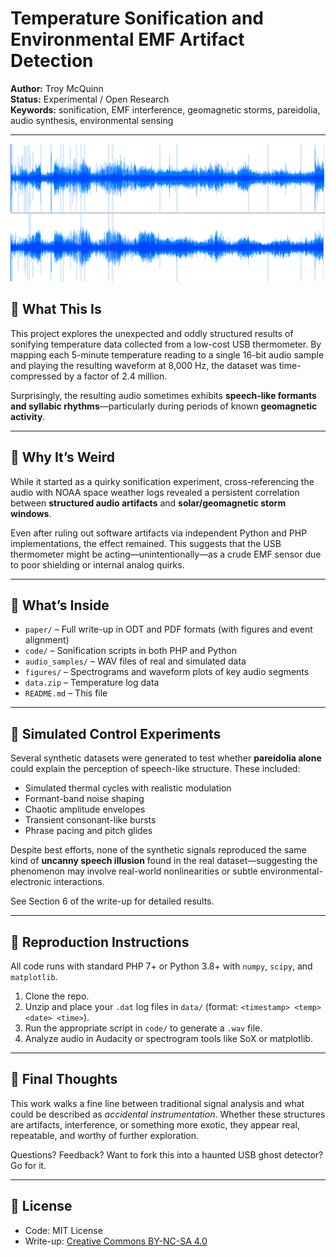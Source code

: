 # Temperature Sonification and Environmental EMF Artifact Detection

**Author:** Troy McQuinn  
**Status:** Experimental / Open Research  
**Keywords:** sonification, EMF interference, geomagnetic storms, pareidolia, audio synthesis, environmental sensing

---

![Spectrogram of Temperature Audio](figures/Waveforms.png)

## 🧊 What This Is

This project explores the unexpected and oddly structured results of sonifying temperature data collected from a low-cost USB thermometer. By mapping each 5-minute temperature reading to a single 16-bit audio sample and playing the resulting waveform at 8,000 Hz, the dataset was time-compressed by a factor of 2.4 million.

Surprisingly, the resulting audio sometimes exhibits **speech-like formants and syllabic rhythms**—particularly during periods of known **geomagnetic activity**.

---

## 📡 Why It’s Weird

While it started as a quirky sonification experiment, cross-referencing the audio with NOAA space weather logs revealed a persistent correlation between **structured audio artifacts** and **solar/geomagnetic storm windows**.

Even after ruling out software artifacts via independent Python and PHP implementations, the effect remained. This suggests that the USB thermometer might be acting—unintentionally—as a crude EMF sensor due to poor shielding or internal analog quirks.

---

## 📁 What’s Inside

- `paper/` – Full write-up in ODT and PDF formats (with figures and event alignment)
- `code/` – Sonification scripts in both PHP and Python
- `audio_samples/` – WAV files of real and simulated data
- `figures/` – Spectrograms and waveform plots of key audio segments
- `data.zip` – Temperature log data
- `README.md` – This file

---

## 🔬 Simulated Control Experiments

Several synthetic datasets were generated to test whether **pareidolia alone** could explain the perception of speech-like structure. These included:

- Simulated thermal cycles with realistic modulation
- Formant-band noise shaping
- Chaotic amplitude envelopes
- Transient consonant-like bursts
- Phrase pacing and pitch glides

Despite best efforts, none of the synthetic signals reproduced the same kind of **uncanny speech illusion** found in the real dataset—suggesting the phenomenon may involve real-world nonlinearities or subtle environmental-electronic interactions.

See Section 6 of the write-up for detailed results.

---

## 🧪 Reproduction Instructions

All code runs with standard PHP 7+ or Python 3.8+ with `numpy`, `scipy`, and `matplotlib`.

1. Clone the repo.
2. Unzip and place your `.dat` log files in `data/` (format: `<timestamp> <temp> <date> <time>`).
3. Run the appropriate script in `code/` to generate a `.wav` file.
4. Analyze audio in Audacity or spectrogram tools like SoX or matplotlib.

---

## 🧠 Final Thoughts

This work walks a fine line between traditional signal analysis and what could be described as *accidental instrumentation*. Whether these structures are artifacts, interference, or something more exotic, they appear real, repeatable, and worthy of further exploration.

Questions? Feedback? Want to fork this into a haunted USB ghost detector? Go for it.

---

## 📜 License

- Code: MIT License
- Write-up: [Creative Commons BY-NC-SA 4.0](https://creativecommons.org/licenses/by-nc-sa/4.0/)
